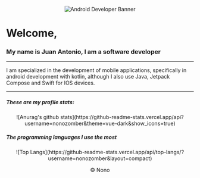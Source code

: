 <p align="center">
<img src="https://1.bp.blogspot.com/-7A4WynwLsMw/XbBpCXG8fHI/AAAAAAAAMt4/uOa1bpLskYgrwGbllhSu2SDj_Mig8SXJQCLcBGAsYHQ/s1600/2000_600px.gif" alt="Android Developer Banner">
</p>

# Welcome,

### My name is Juan Antonio, I am a software developer

------------


I am specialized in the development of mobile applications, specifically in android development with kotlin, although I also use Java, Jetpack Compose and Swift for IOS devices.


------------


##### These are my profile stats:
<p align="center">
![Anurag's github stats](https://github-readme-stats.vercel.app/api?username=nonozomber&theme=vue-dark&show_icons=true)
</p>

##### The programming languages I use the most
<p align="center">
![Top Langs](https://github-readme-stats.vercel.app/api/top-langs/?username=nonozomber&layout=compact)
</p>


<p align="center">
© Nono
</p>
